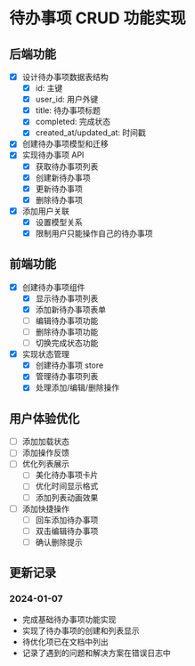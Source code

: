 # 待办事项 CRUD 功能实现

## 后端功能
- [x] 设计待办事项数据表结构
  - [x] id: 主键
  - [x] user_id: 用户外键
  - [x] title: 待办事项标题
  - [x] completed: 完成状态
  - [x] created_at/updated_at: 时间戳
- [x] 创建待办事项模型和迁移
- [x] 实现待办事项 API
  - [x] 获取待办事项列表
  - [x] 创建新待办事项
  - [x] 更新待办事项
  - [x] 删除待办事项
- [x] 添加用户关联
  - [x] 设置模型关系
  - [x] 限制用户只能操作自己的待办事项

## 前端功能
- [x] 创建待办事项组件
  - [x] 显示待办事项列表
  - [x] 添加新待办事项表单
  - [ ] 编辑待办事项功能
  - [ ] 删除待办事项功能
  - [ ] 切换完成状态功能
- [x] 实现状态管理
  - [x] 创建待办事项 store
  - [x] 管理待办事项列表
  - [x] 处理添加/编辑/删除操作

## 用户体验优化
- [ ] 添加加载状态
- [ ] 添加操作反馈
- [ ] 优化列表展示
  - [ ] 美化待办事项卡片
  - [ ] 优化时间显示格式
  - [ ] 添加列表动画效果
- [ ] 添加快捷操作
  - [ ] 回车添加待办事项
  - [ ] 双击编辑待办事项
  - [ ] 确认删除提示

## 更新记录
### 2024-01-07
- 完成基础待办事项功能实现
- 实现了待办事项的创建和列表显示
- 待优化项已在文档中列出
- 记录了遇到的问题和解决方案在错误日志中 